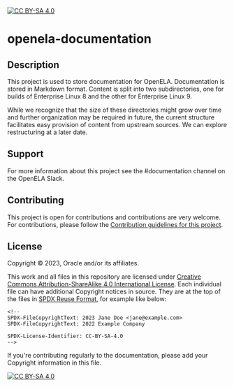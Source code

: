 [![CC BY-SA 4.0][cc-by-sa-shield]][cc-by-sa]

# openela-documentation

## Description
This project is used to store documentation for OpenELA. Documentation is stored in Markdown format. Content is split into two subdirectories, one for builds of Enterprise Linux 8 and the other for Enterprise Linux 9.

While we recognize that the size of these directories might grow over time and further organization may be required in future, the current structure facilitates easy provision of content from upstream sources. We can explore restructuring at a later date.

## Support
For more information about this project see the #documentation channel on the OpenELA Slack.

## Contributing

This project is open for contributions and contributions are very welcome.
For contributions, please follow the [Contribution guidelines for this project](CONTRIBUTING.md).


## License

<!-- Please update the list of major contributor to the project copyrights below -->
Copyright © 2023, Oracle and/or its affiliates.


This work and all files in this repository are licensed under [Creative Commons Attribution-ShareAlike 4.0 International License][cc-by-sa]. Each individual file can have additional Copyright
notices in source. They are at the top of the files in [SPDX Reuse Format](https://reuse.software/spec/), for example like below:

```
<!--
SPDX-FileCopyrightText: 2023 Jane Doe <jane@example.com>
SPDX-FileCopyrightText: 2022 Example Company

SPDX-License-Identifier: CC-BY-SA-4.0
-->

```

If you're contributing regularly to the documentation, please add your Copyright information in this file.

[![CC BY-SA 4.0][cc-by-sa-image]][cc-by-sa]

[cc-by-sa]: http://creativecommons.org/licenses/by-sa/4.0/
[cc-by-sa-image]: https://licensebuttons.net/l/by-sa/4.0/88x31.png
[cc-by-sa-shield]: https://img.shields.io/badge/License-CC%20BY--SA%204.0-lightgrey.svg

